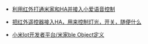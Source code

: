 ##

- [利用红外打通米家和HA并接入小爱语音控制](https://bbs.hassbian.com/thread-10798-1-1.html)

- [把红外遥控器接入HA，用来控制灯光，开关，随便什么](https://bbs.hassbian.com/thread-9628-1-1.html)

- [小米Iot开发者平台/米家ble Object定义](https://iot.mi.com/new/doc/embedded-development/ble/object-definition)

